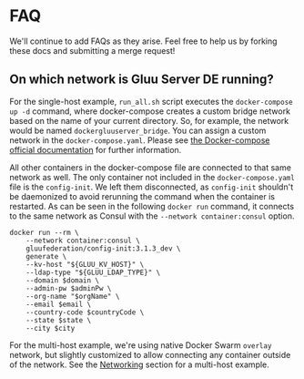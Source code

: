 # FAQ

We'll continue to add FAQs as they arise. Feel free to help us by forking these docs and submitting a merge request! 

## On which network is Gluu Server DE running?

For the single-host example, `run_all.sh` script executes the `docker-compose up -d` command, where docker-compose creates a custom bridge network based on the name of your current directory. So, for example, the network would be named `dockergluuserver_bridge`. You can assign a custom network in the `docker-compose.yaml`. Please see [the Docker-compose official documentation](https://docs.docker.com/compose/networking/#specify-custom-networks) for further information.

All other containers in the docker-compose file are connected to that same network as well. The only container not included in the `docker-compose.yaml` file is the `config-init`. We left them disconnected, as `config-init` shouldn't be daemonized to avoid rerunning the command when the container is restarted.
As can be seen in the following `docker run` command, it connects to the same network as Consul with the `--network container:consul` option.

    docker run --rm \
        --network container:consul \
        gluufederation/config-init:3.1.3_dev \
        generate \
        --kv-host "${GLUU_KV_HOST}" \
        --ldap-type "${GLUU_LDAP_TYPE}" \
        --domain $domain \
        --admin-pw $adminPw \
        --org-name "$orgName" \
        --email $email \
        --country-code $countryCode \
        --state $state \
        --city $city

For the multi-host example, we're using native Docker Swarm `overlay` network, but slightly customized to allow connecting any container outside of the network. See the [Networking](./example.md#Networking) section for a multi-host example.
